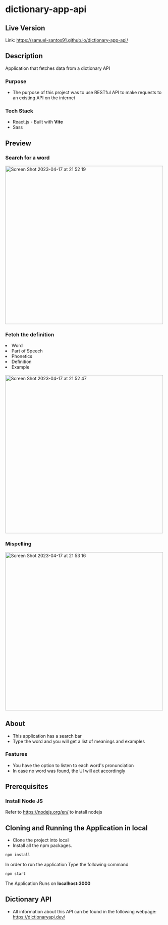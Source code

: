# dictionary-app-api
## Live Version
Link: https://samuel-santos91.github.io/dictionary-app-api/

## Description
Application that fetches data from a dictionary API
### Purpose
* The purpose of this project was to use RESTful API to make requests to an existing API on the internet
### Tech Stack
* React.js - Built with <strong>Vite</strong>
* Sass

## Preview
### Search for a word<br>
<img width="500" alt="Screen Shot 2023-04-17 at 21 52 19" src="https://user-images.githubusercontent.com/107240729/232476798-b5a83341-47fb-49f6-9100-e7aaba9d4521.png">

### Fetch the definition<br>
<li>Word</li>
<li>Part of Speech</li>
<li>Phonetics</li>
<li>Definition</li>
<li>Example</li><br>

<img width="500" alt="Screen Shot 2023-04-17 at 21 52 47" src="https://user-images.githubusercontent.com/107240729/232476944-327d8d72-4ae3-48a2-bbcd-cc514213c0f6.png">

### Mispelling<br>
<img width="500" alt="Screen Shot 2023-04-17 at 21 53 16" src="https://user-images.githubusercontent.com/107240729/232478212-aa3c8839-b733-4c46-b1a0-eaf1b6c68bab.png">

## About 
* This application has a search bar
* Type the word and you will get a list of meanings and examples
### Features
* You have the option to listen to each word's pronunciation
* In case no word was found, the UI will act accordingly

## Prerequisites
### Install Node JS
Refer to https://nodejs.org/en/ to install nodejs

## Cloning and Running the Application in local
* Clone the project into local
* Install all the npm packages. 

```bash
npm install
```

In order to run the application Type the following command

```bash
npm start
```
The Application Runs on **localhost:3000** 

## Dictionary API
* All information about this API can be found in the following webpage:
https://dictionaryapi.dev/
